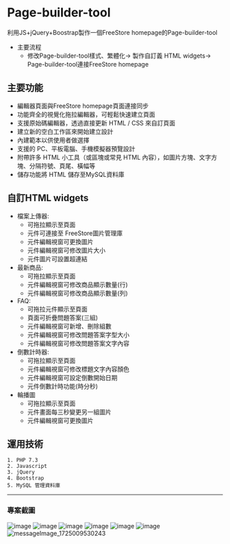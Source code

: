 # Page-builder-tool
利用JS+jQuery+Boostrap製作一個FreeStore homepage的Page-builder-tool
* 主要流程  
  * 修改Page-builder-tool樣式、繁體化-> 製作自訂義 HTML widgets-> Page-builder-tool連接FreeStore homepage
## 主要功能
* 編輯器頁面與FreeStore homepage頁面連接同步
* 功能齊全的視覺化拖拉編輯器，可輕鬆快速建立頁面
* 支援原始碼編輯器，透過直接更新 HTML / CSS 來自訂頁面
* 建立新的空白工作區來開始建立設計
* 內建範本以供使用者做選擇
* 支援的 PC、平板電腦、手機模擬器預覽設計
* 附帶許多 HTML 小工具（或區塊或常見 HTML 內容），如圖片方塊、文字方塊、分隔符號、頁尾、橫幅等
* 儲存功能將 HTML 儲存至MySQL資料庫
## 自訂HTML widgets
* 檔案上傳器:
  * 可拖拉顯示至頁面
  * 元件可連接至 FreeStore圖片管理庫
  * 元件編輯視窗可更換圖片
  * 元件編輯視窗可修改圖片大小
  * 元件圖片可設置超連結
* 最新商品:
  * 可拖拉顯示至頁面
  * 元件編輯視窗可修改商品顯示數量(行)
  * 元件編輯視窗可修改商品顯示數量(列)
* FAQ:
  * 可拖拉元件顯示至頁面
  * 頁面可折疊問題答案(三組)
  * 元件編輯視窗可新增、刪除組數
  * 元件編輯視窗可修改問題答案字型大小
  * 元件編輯視窗可修改問題答案文字內容
* 倒數計時器:
  * 可拖拉顯示至頁面
  * 元件編輯視窗可修改標題文字內容顏色
  * 元件編輯視窗可設定倒數開始日期
  * 元件倒數計時功能(時分秒)
* 輪播圖
  * 可拖拉顯示至頁面
  * 元件畫面每三秒變更另一組圖片
  * 元件編輯視窗可更換圖片
## 運用技術
    1. PHP 7.3
    2. Javascript
    3. jQuery
    4. Bootstrap
    5. MySQL 管理資料庫
 ***
### 專案截圖
![image](https://github.com/user-attachments/assets/c4db2ddd-6dd5-4c37-822e-a21f431eaa4e)
![image](https://github.com/user-attachments/assets/c5248ba0-bd38-4fd4-8a8d-557440f5e616)
![image](https://github.com/user-attachments/assets/2837061d-a03c-4334-8827-07a7844a8eaa)
![image](https://github.com/user-attachments/assets/456e4a22-0996-47b6-99ef-8bd3b8de9798)
![image](https://github.com/user-attachments/assets/7511a362-25dd-4439-83ee-aa9275c50e25)
![image](https://github.com/user-attachments/assets/068ae454-97bc-49de-b095-843dc5a6f2db)
![messageImage_1725009530243](https://github.com/user-attachments/assets/a475db8d-f40f-4081-a27f-698e02e6a94c)







